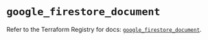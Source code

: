 # `google_firestore_document`

Refer to the Terraform Registry for docs: [`google_firestore_document`](https://registry.terraform.io/providers/hashicorp/google-beta/6.3.0/docs/resources/google_firestore_document).
